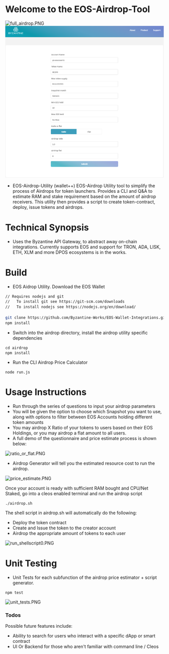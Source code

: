 # Welcome to the EOS-Airdrop-Tool
![full_airdrop.PNG](https://github.com/Byzantine-Works/EOS-Wallet-Integrations/blob/master/airdrop/screenshots/full_airdrop.PNG?raw=true)
![react_ui.PNG](https://github.com/Balex8888/EOS-Community/blob/master/airdrop/screenshots/react_ui.PNG?raw=true)


- EOS-Airdrop-Utility (wallet++)
EOS-Airdrop Utility tool to simplify the process of Airdrops for token launchers. Provides a CLI and Q&A to estimate RAM and stake requirement based on the amount of airdrop receivers. This utility then provides a script to create token-contract, deploy, issue tokens and airdrops. 

# Technical Synopsis
- Uses the Byzantine API Gateway, to abstract away on-chain integrations. Currently supports EOS and support for TRON, ADA, LISK, ETH, XLM and more DPOS ecosystems is in the works.


# Build
- EOS Aidrop Utility. Download the EOS Wallet
```sh
// Requires nodejs and git
//   To install git see https://git-scm.com/downloads
//   To install nodejs see https://nodejs.org/en/download/

git clone https://github.com/Byzantine-Works/EOS-Wallet-Integrations.git
npm install
```

- Switch into the airdrop directory, install the airdrop utility specific dependencies
```
cd airdrop
npm install
```
- Run the CLI Airdrop Price Calculator
```
node run.js
```

# Usage Instructions 
- Run through the series of questions to input your airdrop parameters
- You will be given the option to choose which Snapshot you want to use, along with options to filter between EOS Accounts holding different token amounts
- You may airdrop X Ratio of your tokens to users based on their EOS Holdings, or you may airdrop a flat amount to all users.
- A full demo of the questionnaire and price estimate process is shown below: 

![ratio_or_flat.PNG](https://github.com/Byzantine-Works/EOS-Wallet-Integrations/blob/master/airdrop/screenshots/ratio_or_flat.PNG?raw=true)


- Airdrop Generator will tell you the estimated resource cost to run the airdrop. 

![price_estimate.PNG](https://github.com/Byzantine-Works/EOS-Wallet-Integrations/blob/master/airdrop/screenshots/price_estimate.PNG?raw=true)


Once your account is ready with sufficient RAM bought and CPU/Net Staked, go into a cleos enabled terminal and run the airdrop script 

```
./airdrop.sh
```

The shell script in airdrop.sh will automatically do the following:
- Deploy the token contract
- Create and Issue the token to the creator account
- Airdrop the appropriate amount of tokens to each user

![run_shellscript0.PNG](https://github.com/Byzantine-Works/EOS-Wallet-Integrations/blob/master/airdrop/screenshots/run_shellscript0.PNG?raw=true)

# Unit Testing
- Unit Tests for each subfunction of the airdrop price estimator + script generator. 
```
npm test
```

![unit_tests.PNG](https://github.com/Byzantine-Works/EOS-Wallet-Integrations/blob/master/airdrop/screenshots/unit_tests.PNG?raw=true)

### Todos
 Possible future features include:
 - Ability to search for users who interact with a specific dApp or smart contract
 - UI Or Backend for those who aren't familiar with command line / Cleos